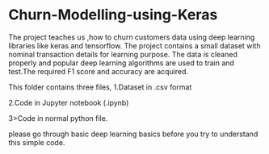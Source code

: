 # Churn-Modelling-using-Keras
The project teaches us ,how to churn customers data using deep learning libraries like keras and tensorflow. The project contains a small dataset with nominal transaction details for learning purpose. The data is cleaned properly and popular deep learning algorithms  are used to train and test.The required F1 score and accuracy are acquired.

This folder contains three files,
1.Dataset in .csv format

2.Code in Jupyter notebook (.ipynb)

3>Code in normal python file.

please go through basic deep learning basics before you try to understand this simple code.
